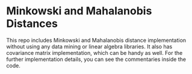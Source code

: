 # Minkowski and Mahalanobis Distances

This repo includes Minkowski and Mahalanobis distance implementation without using any data mining or linear algebra libraries. 
It also has covariance matrix implementation, which can be handy as well.
For the further implementation details, you can see the commentaries inside the code.
